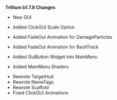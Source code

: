 **Trillium b1.7.8 Changes**
+ New GUI
+ Added ClickGUI Scale Option
+ Added FadeOut Animation for DamageParticles
+ Added FadeOut Animation for BackTrack

+ Added GuiButton Widget into MainMenu
+ Added MainMenu Shaders

* Rewrote TargetHud
* Rewrote NameTags
* Rewrote Scaffold
* Fixed ClickGUI Animations
